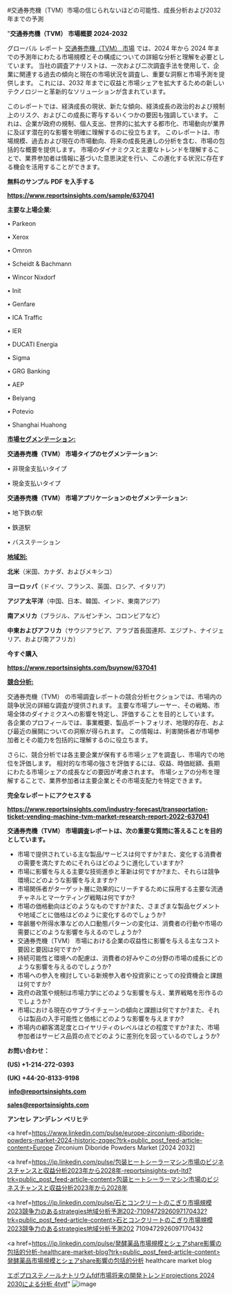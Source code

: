 #交通券売機（TVM）市場の信じられないほどの可能性、成長分析および2032年までの予測

"<strong>交通券売機（TVM） 市場概要 2024-2032</strong>

グローバル レポート <a href=https://www.reportsinsights.com/sample/637041>交通券売機（TVM） 市場</a> では、2024 年から 2024 年までの予測年にわたる市場規模とその構成についての詳細な分析と理解を必要としています。 当社の調査アナリストは、一次および二次調査手法を使用して、企業に関連する過去の傾向と現在の市場状況を調査し、重要な洞察と市場予測を提供します。 これには、2032 年までに収益と市場シェアを拡大​​するための新しいテクノロジーと革新的なソリューションが含まれています。

このレポートでは、経済成長の現状、新たな傾向、経済成長の政治的および規制上のリスク、およびこの成長に寄与するいくつかの要因も強調しています。 これは、企業が政府の規制、個人支出、世界的に拡大する都市化、市場動向が業界に及ぼす潜在的な影響を明確に理解するのに役立ちます。 このレポートは、市場規模、過去および現在の市場動向、将来の成長見通しの分析を含む、市場の包括的な概要を提供します。 市場のダイナミクスと主要なトレンドを理解することで、業界参加者は情報に基づいた意思決定を行い、この進化する状況に存在する機会を活用することができます。

<strong><b>無料のサンプル PDF を入手する</b></strong>

<a href=https://www.reportsinsights.com/sample/637041><strong><u>https://www.reportsinsights.com/sample/637041</u></strong></a>

<strong>主要な上場企業:</strong>

• Parkeon

• Xerox

• Omron

• Scheidt & Bachmann

• Wincor Nixdorf

• Init

• Genfare

• ICA Traffic

• IER

• DUCATI Energia

• Sigma

• GRG Banking

• AEP

• Beiyang

• Potevio

• Shanghai Huahong

<strong><u>市場セグメンテーション</u></strong><strong><u>:</u></strong>

<strong>交通券売機（TVM） 市場タイプのセグメンテーション:</strong>

• 非現金支払いタイプ

• 現金支払いタイプ

<strong>交通券売機（TVM） 市場アプリケーションのセグメンテーション:</strong>

• 地下鉄の駅

• 鉄道駅

• バスステーション

<strong><u>地域別</u></strong><strong><u>:</u></strong>

<strong>北米</strong>（米国、カナダ、およびメキシコ）

<strong>ヨーロッパ</strong>（ドイツ、フランス、英国、ロシア、イタリア）

<strong>アジア太平洋</strong>（中国、日本、韓国、インド、東南アジア）

<strong>南アメリカ</strong>（ブラジル、アルゼンチン、コロンビアなど）

<strong>中東およびアフリカ</strong>（サウジアラビア、アラブ首長国連邦、エジプト、ナイジェリア、および南アフリカ）

<strong>今すぐ購入</strong>

<a href=https://www.reportsinsights.com/buynow/637041><strong><u>https://www.reportsinsights.com/buynow/637041</u></strong></a>

<strong><u>競合分析:</u></strong>

交通券売機（TVM） の市場調査レポートの競合分析セクションでは、市場内の競争状況の詳細な調査が提供されます。 主要な市場プレーヤー、その戦略、市場全体のダイナミクスへの影響を特定し、評価することを目的としています。 各企業のプロフィールでは、事業概要、製品ポートフォリオ、地理的存在、および最近の展開についての洞察が得られます。 この情報は、利害関係者が市場参加者とその能力を包括的に理解するのに役立ちます。

さらに、競合分析では各主要企業が保有する市場シェアを調査し、市場内での地位を評価します。 相対的な市場の強さを評価するには、収益、時価総額、長期にわたる市場シェアの成長などの要因が考慮されます。 市場シェアの分布を理解することで、業界参加者は主要企業とその市場支配力を特定できます。

<strong>完全なレポートにアクセスする</strong>

<a href=https://www.reportsinsights.com/industry-forecast/transportation-ticket-vending-machine-tvm-market-research-report-2022-637041><strong><u><b>https://www.reportsinsights.com/industry-forecast/transportation-ticket-vending-machine-tvm-market-research-report-2022-637041</b></u></strong></a>

<strong><b>交通券売機（TVM） 市場調査レポートは、次の重要な質問に答えることを目的としています。</b></strong>
<ul>
  <li>市場で提供されている主な製品/サービスは何ですか?また、変化する消費者の需要を満たすためにそれらはどのように進化していますか?</li>
  <li>市場に影響を与える主要な技術進歩と革新は何ですか?また、それらは競争環境にどのような影響を与えますか?</li>
  <li>市場関係者がターゲット層に効果的にリーチするために採用する主要な流通チャネルとマーケティング戦略は何ですか?</li>
  <li>市場の価格動向はどのようなものですか?また、さまざまな製品セグメントや地域ごとに価格はどのように変化するのでしょうか?</li>
  <li>年齢層や所得水準などの人口動態パターンの変化は、消費者の行動や市場の需要にどのような影響を与えるのでしょうか?</li>
  <li>交通券売機（TVM） 市場における企業の収益性に影響を与える主なコスト要因と要因は何ですか?</li>
  <li>持続可能性と環境への配慮は、消費者の好みやこの分野の市場の成長にどのような影響を与えるのでしょうか?</li>
  <li>市場への参入を検討している新規参入者や投資家にとっての投資機会と課題は何ですか?</li>
  <li>政府の政策や規制は市場力学にどのような影響を与え、業界戦略を形作るのでしょうか?</li>
  <li>市場における現在のサプライチェーンの傾向と課題は何ですか?また、それらは製品の入手可能性と価格にどのような影響を与えますか?</li>
  <li>市場内の顧客満足度とロイヤリティのレベルはどの程度ですか?また、市場参加者はサービス品質の点でどのように差別化を図っているのでしょうか?</li>
</ul>
<strong>お問い合わせ：</strong>

<strong>(US) +1-214-272-0393</strong>

<strong>(UK) +44-20-8133-9198</strong>

<strong> </strong><a href=info@reportsinsights.com><strong><u>info@reportsinsights.com</u></strong></a>

<a href=sales@reportsinsights.com><strong><u>sales@reportsinsights.com</u></strong></a>

<strong>アンセレ アンデレン ベリヒテ</strong>

<a href=https://www.linkedin.com/pulse/europe-zirconium-diboride-powders-market-2024-historic-zqgec?trk=public_post_feed-article-content>Europe Zirconium Diboride Powders Market [2024 2032]</a>

<a href=https://jp.linkedin.com/pulse/包装ヒートシーラーマシン市場のビジネスチャンスと収益分析2023年から2028年-reportsinsights-pvt-ltd?trk=public_post_feed-article-content>包装ヒートシーラーマシン市場のビジネスチャンスと収益分析2023年から2028年</a>

<a href=https://jp.linkedin.com/pulse/石とコンクリートのこぎり市場規模2023競争力のあるstrategies地域分析予測202-7109472926097170432?trk=public_post_feed-article-content>石とコンクリートのこぎり市場規模2023競争力のあるstrategies地域分析予測202 7109472926097170432</a>

<a href=https://jp.linkedin.com/pulse/発酵薬品市場規模とシェアshare影響の包括的分析-healthcare-market-blog?trk=public_post_feed-article-content>発酵薬品市場規模とシェアshare影響の包括的分析 healthcare market blog</a>

<a href=https://www.linkedin.com/pulse/エポプロステノールナトリウムfdf市場将来の開発トレンドprojections-2024-2030による分析-4tytf/>エポプロステノールナトリウムfdf市場将来の開発トレンドprojections 2024 2030による分析 4tytf</a>"
![image](https://github.com/aanak123/RIMarketer1/assets/158471119/b014158b-6623-49e2-98eb-7a413f515608)
